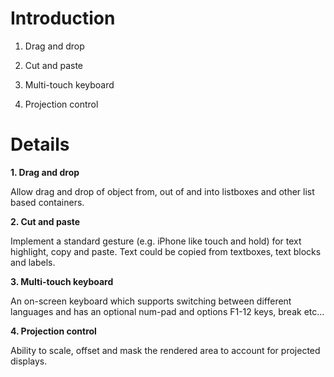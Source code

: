 # Introduction #

1. Drag and drop

2. Cut and paste

3. Multi-touch keyboard

4. Projection control

# Details #

**1. Drag and drop**

Allow drag and drop of object from, out of and into listboxes and other list based containers.

**2. Cut and paste**

Implement a standard gesture (e.g. iPhone like touch and hold) for text highlight, copy and paste.  Text could be copied from textboxes, text blocks and labels.

**3. Multi-touch keyboard**

An on-screen keyboard which supports switching between different languages and has an optional num-pad and options F1-12 keys, break etc...

**4. Projection control**

Ability to scale, offset and mask the rendered area to account for projected displays.